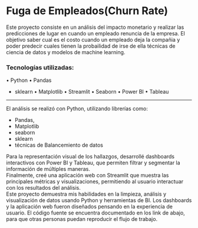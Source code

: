 # Fuga de Empleados(Churn Rate)  

Este proyecto consiste en un análisis del impacto monetario y realizar las predicciones de lugar en cuando un empleado renuncia de la empresa. El objetivo saber cual es el costo cuando un empleado deja la compañia y poder predecir cuales tienen la probailidad de irse de ella técnicas de ciencia de datos y modelos de machine learning.  
### Tecnologías utilizadas:
•	Python
•	Pandas
* sklearn
•	Matplotlib
•	Streamlit
•	Seaborn
•	Power BI
•	Tableau
________________________________________
El análisis se realizó con Python, utilizando librerías como:
- Pandas,
- Matplotlib
- seaborn
- sklearn
- técnicas de Balancemiento de datos
 
Para la representación visual de los hallazgos, desarrollé dashboards interactivos con Power BI y Tableau, que permiten filtrar y segmentar la información de múltiples maneras.  
Finalmente, creé una aplicación web con Streamlit que muestra las principales métricas y visualizaciones, permitiendo al usuario interactuar con los resultados del análisis.  
Este proyecto demuestra mis habilidades en la limpieza, análisis y visualización de datos usando Python y herramientas de BI. Los dashboards y la aplicación web fueron diseñados pensando en la experiencia de usuario. El código fuente se encuentra documentado en los link de abajo, para que otras personas puedan reproducir el flujo de trabajo.
